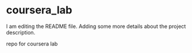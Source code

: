 # coursera_lab

I am editing the README file. Adding some more details about the project description.

repo for coursera lab
